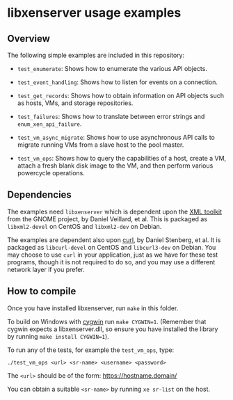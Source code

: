 # libxenserver usage examples

## Overview

The following simple examples are included in this repository:

-  `test_enumerate`: Shows how to enumerate the various API objects.

-  `test_event_handling`: Shows how to listen for events on a connection.

-  `test_get_records`: Shows how to obtain information on API objects such as 
    hosts, VMs, and storage repositories.

-  `test_failures`: Shows how to translate between error strings and
    `enum_xen_api_failure`.

-  `test_vm_async_migrate`: Shows how to use asynchronous API calls to migrate 
    running VMs from a slave host to the pool master.

-  `test_vm_ops`: Shows how to query the capabilities of a host, create a VM, 
    attach a fresh blank disk image to the VM, and then perform various powercycle 
    operations.

## Dependencies

The examples need `libxenserver` which is dependent upon the
[XML toolkit](http://xmlsoft.org) from the GNOME project, by Daniel Veillard, et
al. This is packaged as `libxml2-devel` on CentOS and `libxml2-dev` on Debian.

The examples are dependent also upon [curl](http://curl.haxx.se), by Daniel
Stenberg, et al. It is packaged as `libcurl-devel` on CentOS and `libcurl3-dev`
on Debian. You may choose to use `curl` in your application, just as we have for
these test programs, though it is not required to do so, and you may use a
different network layer if you prefer.

## How to compile

Once you have installed libxenserver, run `make` in this folder.

To build on Windows with [cygwin](https://www.cygwin.com) run `make CYGWIN=1`.
(Remember that cygwin expects a libxenserver.dll, so ensure you have installed
the library by running `make install CYGWIN=1`).

To run any of the tests, for example the `test_vm_ops`, type:

```
./test_vm_ops <url> <sr-name> <username> <password>
```

The `<url>` should be of the form: https://hostname.domain/

You can obtain a suitable `<sr-name>` by running `xe sr-list` on the host.
